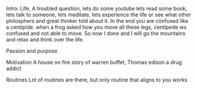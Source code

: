  Intro: Life, A troubled question, lets do some youtube lets read some book, lets talk to someone, lets meditate, lets experience the life or see what other philosphers and great thinker told about it.
 In the end you are confused like a centipide. when a frog asked how you move all these legs, centipede ws confused and not able to move.
 So now I done and I will go the mountains and relax and think over the life. 

Passion and purpose 

Motivation 
A house on fire 
story of warren buffet, Thomas edison a drug addict 

Routines 
Lot of routines are there, but only routine that aligns to you works 